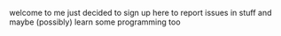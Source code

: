 welcome to me
just decided to sign up here to report issues in stuff and maybe (possibly) learn some programming too
